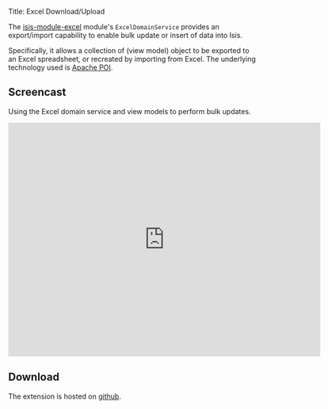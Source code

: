Title: Excel Download/Upload

The [isis-module-excel](https://github.com/isisaddons/isis-module-excel) module's `ExcelDomainService` provides an export/import capability to enable bulk update or insert of data into Isis.

Specifically, it allows a collection of (view model) object to be exported to an Excel spreadsheet, or recreated by importing from Excel. The underlying technology used is [Apache POI](http://poi.apache.org).


## <a name="screencast"></a>Screencast

Using the Excel domain service and view models to perform bulk updates.

<iframe width="630" height="472" src="http://www.youtube.com/embed/8SsRDhCUuRc" frameborder="0" allowfullscreen></iframe>

    
## Download

The extension is hosted on [github](https://github.com/isisaddons/isis-module-excel).
